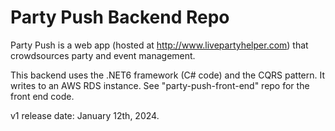 # Party Push Backend Repo

Party Push is a web app (hosted at http://www.livepartyhelper.com) that crowdsources party and event management.

This backend uses the .NET6 framework (C# code) and the CQRS pattern. It writes to an AWS RDS instance. See "party-push-front-end" repo for the front end code.

v1 release date: January 12th, 2024.
